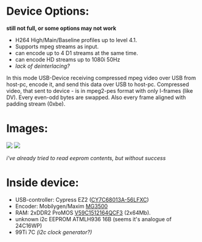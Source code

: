 # Device Options: #
**still not full, or some options may not work**
  * H264 High/Main/Baseline profiles up to level 4.1.
  * Supports mpeg streams as input.
  * can encode up to 4 D1 streams at the same time.
  * can encode HD streams up to 1080i 50Hz
  * _lack of deinterlacing?_


In this mode USB-Device receiving compressed mpeg video over USB from host-pc, encode it, and send this data over USB to host-pc. Compressed video, that sent to device - is in mpeg2-pes format with only I-frames (like DV). Every even-odd bytes are swapped. Also every frame aligned with padding stream (0xbe).

# Images: #
<img src='http://crusher264.googlecode.com/svn/wiki/crusherhdtop.jpg'>
<img src='http://crusher264.googlecode.com/svn/wiki/crusherhdbottom.jpg'>

<i>i've already tried to read eeprom contents, but without success</i>

<h1>Inside device:</h1>

<ul><li>USB-controller: Cypress EZ2 (<a href='http://www.cypress.com/?mpn=CY7C68013A-56LFXC&l=1'>CY7C68013A-56LFXC</a>)<br>
</li><li>Encoder: Mobilygen/Maxim <a href='http://www.maxim-ic.com/quick_view2.cfm/qv_pk/6092'>MG3500</a>
</li><li>RAM: 2xDDR2 ProMOS <a href='http://www.promos.com.tw/website/html/english/product/V59/V59C1512164QC.pdf'>V59C1512164QCF3</a> (2x64Mb).<br>
</li><li>unknown i2c EEPROM ATMLH936 16B (seems it's analogue of 24C16WP)<br>
</li><li>99Ti 7C <i>(i2c clock generator?)</i>